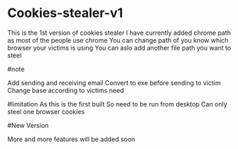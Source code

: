 # Cookies-stealer-v1

This is the 1st version of cookies stealer
I have currently added chrome path as most of the people use chrome 
You can change path of you know which browser your victims is using
You can aslo add another file path you want to steel


#note

Add sending and receiving email 
Convert to exe before sending to victim
Change base according to victims need

#limitation
As this is the first built
So need to be run from desktop
Can only steel one browser cookies

#New Version

More and more features will be added soon
